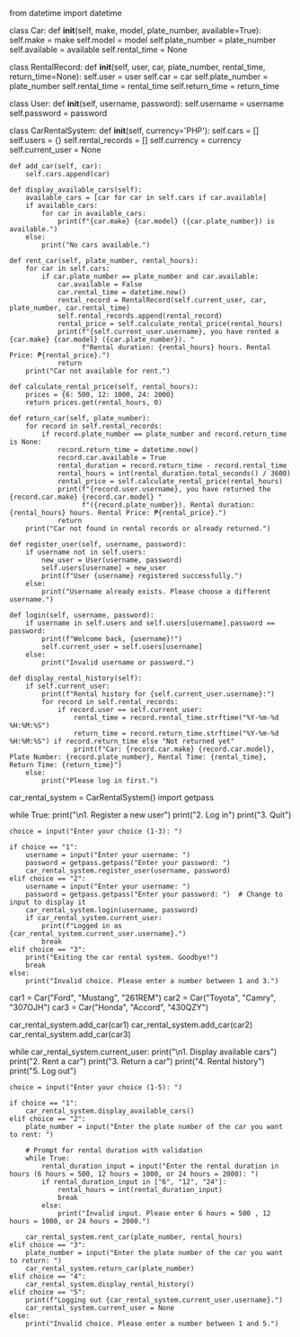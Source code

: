 from datetime import datetime

class Car:
    def __init__(self, make, model, plate_number, available=True):
        self.make = make
        self.model = model
        self.plate_number = plate_number
        self.available = available
        self.rental_time = None

class RentalRecord:
    def __init__(self, user, car, plate_number, rental_time, return_time=None):
        self.user = user
        self.car = car
        self.plate_number = plate_number
        self.rental_time = rental_time
        self.return_time = return_time

class User:
    def __init__(self, username, password):
        self.username = username
        self.password = password

class CarRentalSystem:
    def __init__(self, currency='PHP'):
        self.cars = []
        self.users = {}
        self.rental_records = []
        self.currency = currency
        self.current_user = None

    def add_car(self, car):
        self.cars.append(car)

    def display_available_cars(self):
        available_cars = [car for car in self.cars if car.available]
        if available_cars:
            for car in available_cars:
                print(f"{car.make} {car.model} ({car.plate_number}) is available.")
        else:
            print("No cars available.")

    def rent_car(self, plate_number, rental_hours):
        for car in self.cars:
            if car.plate_number == plate_number and car.available:
                car.available = False
                car.rental_time = datetime.now()
                rental_record = RentalRecord(self.current_user, car, plate_number, car.rental_time)
                self.rental_records.append(rental_record)
                rental_price = self.calculate_rental_price(rental_hours)
                print(f"{self.current_user.username}, you have rented a {car.make} {car.model} ({car.plate_number}). "
                      f"Rental duration: {rental_hours} hours. Rental Price: ₱{rental_price}.")
                return
        print("Car not available for rent.")

    def calculate_rental_price(self, rental_hours):
        prices = {6: 500, 12: 1000, 24: 2000}
        return prices.get(rental_hours, 0)

    def return_car(self, plate_number):
        for record in self.rental_records:
            if record.plate_number == plate_number and record.return_time is None:
                record.return_time = datetime.now()
                record.car.available = True
                rental_duration = record.return_time - record.rental_time
                rental_hours = int(rental_duration.total_seconds() / 3600)
                rental_price = self.calculate_rental_price(rental_hours)
                print(f"{record.user.username}, you have returned the {record.car.make} {record.car.model} "
                      f"({record.plate_number}). Rental duration: {rental_hours} hours. Rental Price: ₱{rental_price}.")
                return
        print("Car not found in rental records or already returned.")

    def register_user(self, username, password):
        if username not in self.users:
            new_user = User(username, password)
            self.users[username] = new_user
            print(f"User {username} registered successfully.")
        else:
            print("Username already exists. Please choose a different username.")

    def login(self, username, password):
        if username in self.users and self.users[username].password == password:
            print(f"Welcome back, {username}!")
            self.current_user = self.users[username]
        else:
            print("Invalid username or password.")

    def display_rental_history(self):
        if self.current_user:
            print(f"Rental history for {self.current_user.username}:")
            for record in self.rental_records:
                if record.user == self.current_user:
                    rental_time = record.rental_time.strftime("%Y-%m-%d %H:%M:%S")
                    return_time = record.return_time.strftime("%Y-%m-%d %H:%M:%S") if record.return_time else "Not returned yet"
                    print(f"Car: {record.car.make} {record.car.model}, Plate Number: {record.plate_number}, Rental Time: {rental_time}, Return Time: {return_time}")
        else:
            print("Please log in first.")

car_rental_system = CarRentalSystem()
import getpass

while True:
    print("\n1. Register a new user")
    print("2. Log in")
    print("3. Quit")

    choice = input("Enter your choice (1-3): ")

    if choice == "1":
        username = input("Enter your username: ")
        password = getpass.getpass("Enter your password: ")  
        car_rental_system.register_user(username, password)
    elif choice == "2":
        username = input("Enter your username: ")
        password = getpass.getpass("Enter your password: ")  # Change to input to display it
        car_rental_system.login(username, password)
        if car_rental_system.current_user:
            print(f"Logged in as {car_rental_system.current_user.username}.")
            break
    elif choice == "3":
        print("Exiting the car rental system. Goodbye!")
        break
    else:
        print("Invalid choice. Please enter a number between 1 and 3.")

car1 = Car("Ford", "Mustang", "261REM")
car2 = Car("Toyota", "Camry", "307OJH")
car3 = Car("Honda", "Accord", "430QZY")

car_rental_system.add_car(car1)
car_rental_system.add_car(car2)
car_rental_system.add_car(car3)

while car_rental_system.current_user:
    print("\n1. Display available cars")
    print("2. Rent a car")
    print("3. Return a car")
    print("4. Rental history")
    print("5. Log out")

    choice = input("Enter your choice (1-5): ")

    if choice == "1":
        car_rental_system.display_available_cars()
    elif choice == "2":
        plate_number = input("Enter the plate number of the car you want to rent: ")
        
        # Prompt for rental duration with validation
        while True:
            rental_duration_input = input("Enter the rental duration in hours (6 hours = 500, 12 hours = 1000, or 24 hours = 2000): ")
            if rental_duration_input in ["6", "12", "24"]:
                rental_hours = int(rental_duration_input)
                break
            else:
                print("Invalid input. Please enter 6 hours = 500 , 12 hours = 1000, or 24 hours = 2000.")

        car_rental_system.rent_car(plate_number, rental_hours)
    elif choice == "3":
        plate_number = input("Enter the plate number of the car you want to return: ")
        car_rental_system.return_car(plate_number)
    elif choice == "4":
        car_rental_system.display_rental_history()
    elif choice == "5":
        print(f"Logging out {car_rental_system.current_user.username}.")
        car_rental_system.current_user = None
    else:
        print("Invalid choice. Please enter a number between 1 and 5.")
